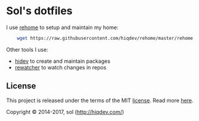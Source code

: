 # Sol's dotfiles

I use [rehome] to setup and maintain my home:

```sh
    wget https://raw.githubusercontent.com/hiqdev/rehome/master/rehome ; python rehome init hiqsol/dotfiles
```

Other tools I use:

- [hidev] to create and maintain packages
- [rewatcher] to watch changes in repos

[hidev]:        https://github.com/hiqdev/hidev
[rehome]:       https://github.com/hiqdev/rehome
[rewatcher]:    https://github.com/hiqdev/rewatcher

## License

This project is released under the terms of the MIT [license](LICENSE).
Read more [here](http://choosealicense.com/licenses/mit).

Copyright © 2014-2017, sol (http://hiqdev.com/)
